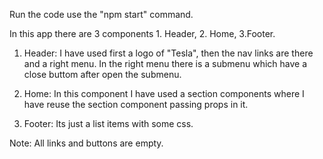 Run the code use the "npm start" command.

In this app there are 3 components 1. Header, 2. Home, 3.Footer.

1. Header: I have used first a logo of "Tesla", then the nav links are there and a right menu. In the right menu there is a submenu which have a close buttom after open the submenu.

2. Home: In this component I have used a section components where I have reuse the section component passing props in it.

3. Footer: Its just a list items with some css.

Note: All links and buttons are empty.
